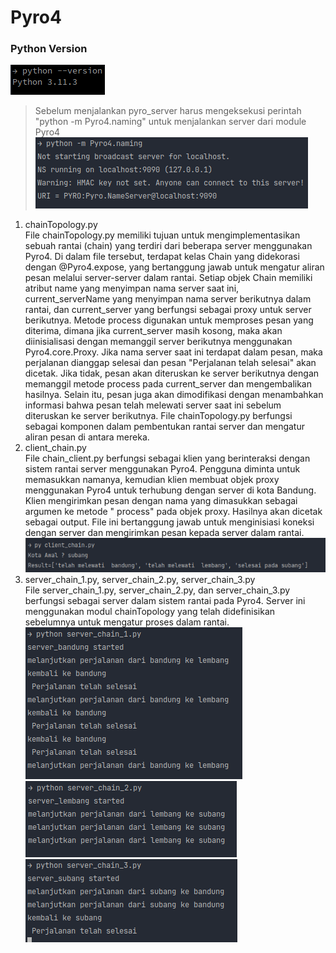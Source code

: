 # Pyro4

### Python Version

![Python Version](../../pyver.png)

> Sebelum menjalankan pyro_server harus mengeksekusi perintah "python -m Pyro4.naming"  untuk menjalankan server dari
> module Pyro4
![Server Pyro4](../pyro4_server.png)

1. chainTopology.py <br> File chainTopology.py memiliki tujuan untuk mengimplementasikan sebuah rantai (chain) yang
   terdiri dari beberapa server menggunakan Pyro4. Di dalam file tersebut, terdapat kelas
   Chain yang didekorasi dengan @Pyro4.expose, yang bertanggung jawab untuk mengatur aliran pesan melalui server-server
   dalam rantai. Setiap objek Chain memiliki atribut name yang menyimpan nama server saat ini, current_serverName yang
   menyimpan nama server berikutnya dalam rantai, dan current_server yang berfungsi sebagai proxy untuk server
   berikutnya. Metode process digunakan untuk memproses pesan yang diterima, dimana jika current_server masih kosong,
   maka akan diinisialisasi dengan memanggil server berikutnya menggunakan Pyro4.core.Proxy. Jika nama server saat ini
   terdapat dalam pesan, maka perjalanan dianggap selesai dan pesan "Perjalanan telah selesai" akan dicetak. Jika tidak,
   pesan akan diteruskan ke server berikutnya dengan memanggil metode process pada current_server dan mengembalikan
   hasilnya. Selain itu, pesan juga akan dimodifikasi dengan menambahkan informasi bahwa pesan telah melewati server
   saat ini sebelum diteruskan ke server berikutnya. File chainTopology.py berfungsi sebagai komponen dalam pembentukan
   rantai server dan mengatur aliran pesan di antara mereka.
2. client_chain.py <br>
   File chain_client.py berfungsi sebagai klien yang berinteraksi dengan sistem rantai server menggunakan Pyro4.
   Pengguna diminta untuk memasukkan namanya, kemudian klien membuat objek proxy menggunakan Pyro4 untuk terhubung
   dengan server di kota Bandung. Klien mengirimkan pesan dengan nama yang dimasukkan sebagai argumen ke metode "
   process" pada objek proxy. Hasilnya akan dicetak sebagai output. File ini bertanggung jawab untuk menginisiasi
   koneksi dengan server dan mengirimkan pesan kepada server dalam rantai. <br> ![img.png](client_chain.png)
3. server_chain_1.py, server_chain_2.py, server_chain_3.py <br> File server_chain_1.py, server_chain_2.py, dan
   server_chain_3.py berfungsi sebagai server dalam sistem rantai pada Pyro4. Server ini menggunakan modul
   chainTopology yang telah didefinisikan sebelumnya untuk mengatur proses dalam
   rantai. <br> ![server 1](server_chain_1.png) <br> ![server 2](server_chain_2.png) <br> ![server 3](server_chain_3.png)